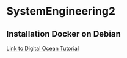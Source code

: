 # SystemEngineering2
## Installation Docker on Debian
[Link to Digital Ocean Tutorial](https://www.digitalocean.com/community/tutorials/how-to-install-and-use-docker-on-debian-9)
